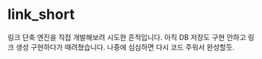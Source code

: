 # link_short
링크 단축 엔진을 직접 개발해보려 시도한 흔적입니다.
아직 DB 저장도 구현 안하고 링크 생성 구현하다가 때려쳤습니다.
나중에 심심하면 다시 코드 주워서 완성할듯.
